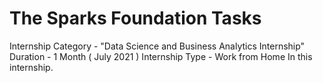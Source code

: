 # The Sparks Foundation Tasks
 Internship Category - "Data Science and Business Analytics Internship" Duration - 1 Month ( July 2021 ) Internship Type - Work from Home In this internship. 
